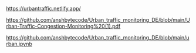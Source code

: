 https://urbantraffic.netlify.app/

https://github.com/anshbytecode/Urban_traffic_monitoring_DE/blob/main/Urban-Traffic-Congestion-Monitoring%20(1).pdf

https://github.com/anshbytecode/Urban_traffic_monitoring_DE/blob/main/urban.ipynb
